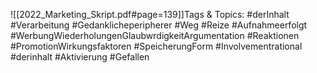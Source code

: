 
![[2022_Marketing_Skript.pdf#page=139]]Tags & Topics:
   #derInhalt
   #Verarbeitung
   #Gedanklicheperipherer
   #Weg
   #Reize
   #Aufnahmeerfolgt
   #WerbungWiederholungenGlaubwrdigkeitArgumentation
   #Reaktionen
   #PromotionWirkungsfaktoren
   #SpeicherungForm
   #Involvementrational
   #derinhalt
   #Aktivierung
   #Gefallen